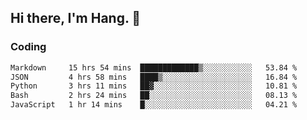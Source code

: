 ## Hi there, I'm Hang. 👋

### Coding

<!--START_SECTION:waka-->

```txt
Markdown     15 hrs 54 mins  █████████████▒░░░░░░░░░░░   53.84 %
JSON         4 hrs 58 mins   ████▒░░░░░░░░░░░░░░░░░░░░   16.84 %
Python       3 hrs 11 mins   ██▓░░░░░░░░░░░░░░░░░░░░░░   10.81 %
Bash         2 hrs 24 mins   ██░░░░░░░░░░░░░░░░░░░░░░░   08.13 %
JavaScript   1 hr 14 mins    █░░░░░░░░░░░░░░░░░░░░░░░░   04.21 %
```

<!--END_SECTION:waka-->
